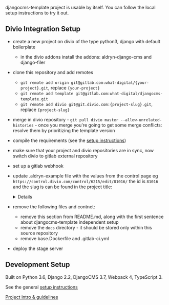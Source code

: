 djangocms-template project is usable by itself. You can follow the local setup instructions to try it out.


Divio Integration Setup
-------------------------------------------------------------------------------
- create a new project on divio of the type python3, django with default boilerplate
    - in the divio addons install the addons: aldryn-django-cms and django-filer
- clone this repository and add remotes
    - `git remote add origin git@gitlab.com:what-digital/{your-project}.git`, replace `{your-project}`
    - `git remote add template git@gitlab.com:what-digital/djangocms-template.git`
    - `git remote add divio git@git.divio.com:{project-slug}.git`, replace `{project-slug}`
- merge in divio repository - `git pull divio master --allow-unrelated-histories` - once you merge you're going to get some merge conflicts: resolve them by prioritizing the template version
- compile the requirements (see the [setup instructions](/docs/setup-instruction.md))
- make sure that your project and divio repositories are in sync, now switch divio to gitlab external repository
- set up a gitlab webhook
- update .aldryn-example file with the values from the control page eg `https://control.divio.com/control/6215/edit/81016/` the id is `81016` and the slug is can be found in the project title:
    <details>

    ![](/docs/guidelines/img/project-slug.png)

    </details>
- remove the following files and contnet:
    - remove this section from README.md, along with the first sentence about djangocms-template independent setup
    - remove the `docs` directory - it should be stored only within this source repository
    - remove base.Dockerfile and .gitlab-ci.yml
- deploy the stage server


Development Setup
-------------------------------------------------------------------------------
Built on Python 3.6, Django 2.2, DjangoCMS 3.7, Webpack 4, TypeScript 3.

See the general [setup instructions](https://gitlab.com/what-digital/djangocms-template/-/blob/master/docs/setup-instruction.md)

[Project intro & guidelines](https://gitlab.com/what-digital/djangocms-template/-/blob/master/docs/README.md)
